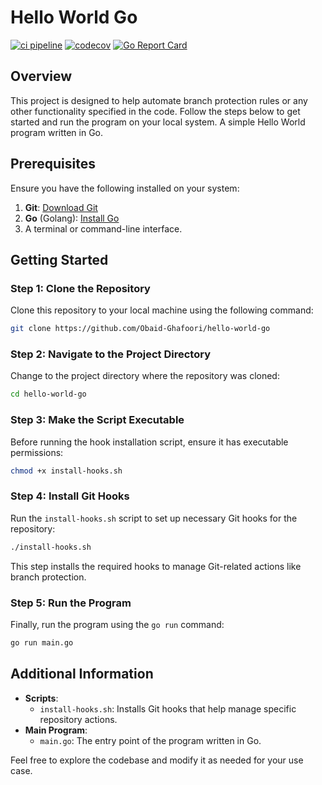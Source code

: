# Hello World Go

[![ci pipeline](https://github.com/Obaid-Ghafoori/hello-world-go/actions/workflows/ci-pipeline.yml/badge.svg)](https://github.com/Obaid-Ghafoori/hello-world-go/actions/workflows/ci-pipeline.yml)
[![codecov](https://codecov.io/gh/Obaid-Ghafoori/hello-world-go/branch/main/graph/badge.svg)](https://codecov.io/gh/Obaid-Ghafoori/hello-world-go)
[![Go Report Card](https://goreportcard.com/badge/github.com/Obaid-Ghafoori/hello-world-go)](https://goreportcard.com/report/github.com/Obaid-Ghafoori/hello-world-go)


## Overview
This project is designed to help automate branch protection rules or any other functionality specified in the code. Follow the steps below to get started and run the program on your local system.
A simple Hello World program written in Go.



## Prerequisites
Ensure you have the following installed on your system:
1. **Git**: [Download Git](https://git-scm.com/)
2. **Go** (Golang): [Install Go](https://golang.org/doc/install)
3. A terminal or command-line interface.

## Getting Started

### Step 1: Clone the Repository
Clone this repository to your local machine using the following command:
```bash
git clone https://github.com/Obaid-Ghafoori/hello-world-go
```



### Step 2: Navigate to the Project Directory
Change to the project directory where the repository was cloned:
```bash
cd hello-world-go
```

### Step 3: Make the Script Executable
Before running the hook installation script, ensure it has executable permissions:
```bash
chmod +x install-hooks.sh
```

### Step 4: Install Git Hooks
Run the `install-hooks.sh` script to set up necessary Git hooks for the repository:
```bash
./install-hooks.sh
```
This step installs the required hooks to manage Git-related actions like branch protection.

### Step 5: Run the Program
Finally, run the program using the `go run` command:
```bash
go run main.go
```

## Additional Information
- **Scripts**:
  - `install-hooks.sh`: Installs Git hooks that help manage specific repository actions.
- **Main Program**:
  - `main.go`: The entry point of the program written in Go.
  
Feel free to explore the codebase and modify it as needed for your use case.


